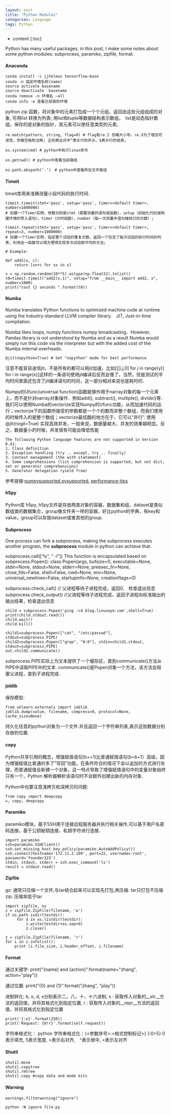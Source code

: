 ```yaml
---
layout: post
title: "Python Modules"
categories: Language
tags: Python
--- 
```


* content
{:toc}

Python has many useful packages, in this post, I make some notes about some python modules: subprocess, paramiko, zipfile, format. 




#### **Anaconda**

```
conda install -c jjhelmus tensorflow-base
conda -n 指定环境名称(name)
source activate basename
source deactivate  basename
conda remove -n 环境名 –all
conda info -e 查看已安装的环境
```


python zip 函数，将对象中的元素打包成一个个元组，返回由这些元组组成的对象, 可用list 转换为列表; 用list和tuple等数据结构表示数组，　list是动态指针数组，保存的是对象的指针，其元素可以使任意类型的元素;

```
re.match(pattern, string, flag=0) # flag有re.I 忽略大小写，re.X为了增加可读性，忽略空格和注释; 正则表达式中^表示行的开头，$表示行的结束;

os.system(cmd) # python中执行linux命令

os.getcwd() # python中查看当前路径

os.path.abspath(‘.’)　# python中查看所在文件路径
```

#### **Timeit**
timeit库用来准确测量小段代码的执行时间．
```
timeit.timeit(stmt='pass', setup='pass', timer=<default timer>, number=1000000)
# 创建一个Timer实例，参数分别是stmt（需要测量的语句或函数），setup（初始化代码或构建环境的导入语句），timer（计时函数），number（每一次测量中语句被执行的次数）;

timeit.repeat(stmt='pass', setup='pass', timer=<default timer>, repeat=3, number=1000000)
# 创建一个Timer实例，指定整个试验的重复次数，返回一个包含了每次试验的执行时间的列表，利用这一函数可以很方便得实现多次试验取平均的方法;

# Example:

def add2(x, c):
    return [xx+c for xx in x]

x = np.random.random(10**5).astype(np.float32).tolist()
t0=timeit.timeit("add2(x,1)", setup="from __main__ import add2, x", number=1000)
print("cost {} seconds ".format(t0))
```

#### **Numba**
Numba translates Python functions to optimized machine code at runtime using the industry-standard LLVM compiler library.　JIT, Just-in-time compilation.

Numba likes loops, numpy functions numpy broadcasting．However, Pandas library is not understood by Numba and as a result Numba would simply run this code via the interpreter but with the added cost of the Numba internal overheads.
```
@jit(nopython=True) # Set "nopython" mode for best performance
```
注意不能盲目迷信jit，不是所有的都可以用jit加速，比如[[[i,j,0] for j in range(y)] for i in range(x)]这样的一条语句使用jit编译后反而会慢了，当然，但是测试的平均时间里面还包含了jit编译语句的时间，这一部分相对来说也是耗时的．

Numpy的Ufunc(universal function)函数能够作用于narray对象的每一个元素上，而不是针对narray对象操作．例如add(), subtract(), multiple(), divide()等．我们可以使用Numba的vectorize实现Numpy的Ufunc功能，从而加速代码的运行；vectorize下的函数所接受的参数都是一个个的数而非整个数组，而我们使用的时候传入的是整个数组；vectorize最炫酷的地方在于，它可以“并行”. 使用 @jit(nogil=True) 实现高效并发，一般来说，数据量越大、并发的效果越明显。反之，数据量小的时候，并发很有可能会降低性能

```
The following Python language features are not supported in Version 0.41:
1. Class definition
2. Exception handling (try .. except, try .. finally)
3. Context management (the with statement)
4. Some comprehensions (list comprehension is supported, but not dict, set or generator comprehensions)
5. Generator delegation (yield from)
```
参考链接:[numpysupported](https://numba.pydata.org/numba-doc/dev/reference/numpysupported.html),[pysupported](http://numba.pydata.org/numba-doc/dev/reference/pysupported.html), [performance-tips](https://numba.pydata.org/numba-doc/dev/user/performance-tips.html)

#### **h5py**
Python库 h5py, h5py文件是存放两类对象的容器，数据集和组，dataset是类似数组类的数据集合，group像文件夹一样的容器，好比python的字典，有key和value，group可以存放dataset或者其他的group.

#### **Subprocess**

One process can fork a subprocess, making the subprocess executes another program, the **subprocess** module in python can achieve that.

subprocess.call([“ls”, “ -l”])
This function is encapsulated based on subprocess.Popen():
class Popen(args, bufsize=0, executable=None, stdin=None, stdout=None, stderr=None, preexec_fn=None, close_fds=False, shell=False, cwd=None, env=None, universal_newlines=False, startupinfo=None, creationflags=0)

subprocess.check_call() // 父进程等待子进程完成，返回0,　检查退出信息
subprocess.check_output() //父进程等待子进程完成，返回子进程向标准输出的输出结果，检查退出信息
```
child = subprocess.Popen('ping -c4 blog.linuxeye.com',shell=True)
print(child.stdout.read())
child.wait()
child.kill()

child1=subprocess.Popen(["cat", "/etc/passwd"], stdout=subprocess.PIPE)
child2=subprocess.Popen(["grep", "0:0"], stdin=child1.stdout, stdout=subprocess.PIPE)
out.child2.communicate()
```
subprocess.PIPE实际上为文本提供了一个缓存区，直到communicate()方法从PIPE中读取PIPE中的文本. communicate()是Popen对象一个方法，该方法会阻塞父进程，直到子进程完成．

#### **joblib**
保存模型:
```
from sklearn.externals import joblib
joblib.dump(value, filename, compress=0, protocol=None, cache_size=None)
```
持久化任意的python对象为一个文件.并且返回一个字符串列表,表示这些数据分别存放的位置.


#### **copy**
Python共享引用的概念，增强赋值语句(b+=1)比普通赋值语句(b=b+1）高级，因为增强赋值比普通的多了”写回”功能，在条件符合的情况下会以追加的方式进行处理，而普通赋值会新建一个对象，这一特点导致了增强赋值语句中的变量对象始终只有一个，Python 解析器解析该语句时不会额外创建出新的内存对象．

Python中也要注意浅拷贝和深拷贝的问题:
```
from copy import deepcopy
=, copy, deepcopy
```


#### **Paramiko**
paramiko模块，基于SSH用于连接远程服务器并执行相关操作,可以基于用户名密码连接，基于公钥秘钥连接，私钥字符进行连接．
```
import paramiko
ssh=paramiko.SSHClient()
ssh.set_missing_host_key_policy(paramiko.AutoAddPolicy())
ssh.connect(hostname='172.11.2.109', port=22, username='root', password='founder123')
stdin, stdout, stderr = ssh.exec_command('ls')
result = stdout.read()
```

#### **Zipfile**
gz: 通常只压缩一个文件,与tar结合起来可以实现先打包,再压缩. tar只打包不压缩
zip: 压缩率低于tar

```
import zipfile, os  
z = zipfile.ZipFile(filename, 'w') 
if os.path.isdir(testdir):  
     for d in os.listdir(testdir):  
         z.write(testdir+os.sep+d) 
         z.close()

z = zipfile.ZipFile(filename, 'r')  
for i in z.infolist():  
    print (i.file_size, i.header_offset, i.filename)
```
#### **Format**
通过关键字:
print("{name} and {action}".format(name="zhang", action="play"))

通过位置:
print("{0} and {1}".format("zhang", "play"))

进制转化: 
b, o, d, x分别表示二，八，十，十六进制, 
s : 获取传入对象的__str__方法的返回值，并将其格式化到指定位置, 
r : 获取传入对象的__repr__方法的返回值，并将其格式化到指定位置
```
print('{:o}'.format(250))
print('Request: {0!r}'.format(self.request))
```
字符串格式化：
python 字符串格式化：{<参数序号>:<格式控制标记>}
{:0>5} 0表示填充, 5表示宽度, >表示右对齐,　^表示居中, <表示左对齐

#### **Shutil**
```
shutil.move
shutil.copytree
shutil.rmtree
shutil.copy #copy data and mode bits
```

#### **Warning**
```
warnings.filterwarning("ignore")

python -W ignore file.py
```